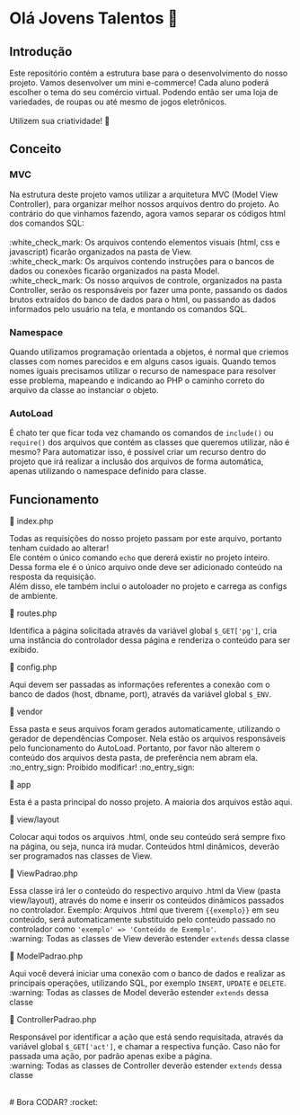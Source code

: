 # Olá Jovens Talentos 👋
<h2>Introdução</h2>

Este repositório contém a estrutura base para o desenvolvimento do nosso projeto. Vamos desenvolver um mini e-commerce! 
Cada aluno poderá escolher o tema do seu comércio virtual. Podendo então ser uma loja de variedades, de roupas ou até mesmo de jogos eletrônicos. 
<br>
<br>
Utilizem sua criatividade! :exploding_head:

<h2>Conceito</h2>

<h3>MVC</h3>
Na estrutura deste projeto vamos utilizar a arquitetura MVC (Model View Controller), para organizar melhor nossos arquivos dentro do projeto. Ao contrário do que vinhamos fazendo, agora vamos separar os códigos html dos comandos SQL:
<br>
<br>
:white_check_mark: Os arquivos contendo elementos visuais (html, css e javascript) ficarão organizados na pasta de View. 
<br>
:white_check_mark: Os arquivos contendo instruções para o bancos de dados ou conexões ficarão organizados na pasta Model. 
<br>
:white_check_mark: Os nosso arquivos de controle, organizados na pasta Controller, serão os responsáveis por fazer uma ponte, passando os dados brutos extraídos do banco de dados para o html, 
ou passando as dados informados pelo usuário na tela, e montando os comandos SQL.

<h3>Namespace</h3>

Quando utilizamos programação orientada a objetos, é normal que criemos classes com nomes parecidos e em alguns casos iguais. Quando temos nomes iguais precisamos utilizar o recurso de namespace para resolver esse problema, mapeando e indicando ao PHP o caminho correto do arquivo da classe ao instanciar o objeto.

<h3>AutoLoad</h3>

É chato ter que ficar toda vez chamando os comandos de <code>include()</code> ou <code>require()</code> dos arquivos que contém as classes que queremos utilizar, não é mesmo? Para automatizar isso, é possível criar um recurso dentro do projeto que irá realizar a inclusão dos arquivos de forma automática, apenas utilizando o namespace definido para classe.

<h2>Funcionamento</h2>

:page_facing_up: index.php
<br>
<p>
  Todas as requisições do nosso projeto passam por este arquivo, portanto tenham cuidado ao alterar!
  <br>
  Ele contém o único comando <code>echo</code> que dererá existir no projeto inteiro. 
  <br>
  Dessa forma ele é o único arquivo onde deve ser adicionado conteúdo na resposta da requisição. 
  <br>
  Além disso, ele também inclui o autoloader no projeto e carrega as configs de ambiente.
</p>

:page_facing_up: routes.php
<br>
<p>
  Identifica a página solicitada através da variável global <code>$_GET['pg']</code>, cria uma instância do controlador dessa página e renderiza o conteúdo para ser exibido.
</p>

:page_facing_up: config.php
<br>
<p>
  Aqui devem ser passadas as informações referentes a conexão com o banco de dados (host, dbname, port), através da variável global <code>$_ENV</code>.
</p>

:file_folder: vendor
<br>
<p>
  Essa pasta e seus arquivos foram gerados automaticamente, utilizando o gerador de dependências Composer. Nela estão os arquivos responsáveis pelo funcionamento do AutoLoad. Portanto, por favor não alterem o conteúdo dos arquivos desta pasta, de preferência nem abram ela.
  :no_entry_sign: Proibido modificar! :no_entry_sign:
</p>

:file_folder: app
<br>
<p>
  Esta é a pasta principal do nosso projeto. A maioria dos arquivos estão aqui.
</p>

:file_folder: view/layout
<br>
<p>
  Colocar aqui todos os arquivos .html, onde seu conteúdo será sempre fixo na página, ou seja, nunca irá mudar. Conteúdos html dinâmicos, deverão ser programados nas classes de View.
</p>

:page_facing_up: ViewPadrao.php
<br>
<p>
   Essa classe irá ler o conteúdo do respectivo arquivo .html da View (pasta view/layout), através do nome e inserir os conteúdos dinâmicos passados no controlador. Exemplo: Arquivos .html que tiverem <code>{{exemplo}}</code> em seu conteúdo, será automaticamente substituído pelo conteúdo passado no controlador como <code>'exemplo' => 'Conteúdo de Exemplo'</code>.
  <br>
  :warning: Todas as classes de View deverão estender <code>extends</code> dessa classe
</p>

:page_facing_up: ModelPadrao.php
<br>
<p>
  Aqui você deverá iniciar uma conexão com o banco de dados e realizar as principais operações, utilizando SQL, por exemplo <code>INSERT</code>, <code>UPDATE</code> e <code>DELETE</code>.
  <br>
  :warning: Todas as classes de Model deverão estender <code>extends</code> dessa classe
</p>

:page_facing_up: ControllerPadrao.php
<br>
<p>
  Responsável por identificar a ação que está sendo requisitada, através da variável global <code>$_GET['act']</code>, e chamar a respectiva função. Caso não for passada uma ação, por padrão apenas exibe a página.
  <br>
  :warning: Todas as classes de Controller deverão estender <code>extends</code> dessa classe
</p>

<br>
# Bora CODAR? :rocket:
